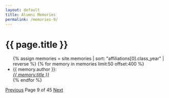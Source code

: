 ```yaml
---
layout: default
title: Alumni Memories
permalink: /memories-9/
---
```


<h1>{{ page.title }}</h1>

<ul>
  {% assign memories = site.memories | sort: "affiliations[0].class_year" | reverse %}
  {% for memory in memories limit:50 offset:400 %}
    <li>
      {{ memory.author }}:<br><a href="{{ memory.url }}"><i>{{ memory.title }}</i></a>
    </li>
  {% endfor %}
</ul>

<nav class="pagination">
  <a href="/memories-8/">Previous</a>
  <span>Page 9 of 45</span>
  <a href="/memories-10/">Next</a>
</nav>
